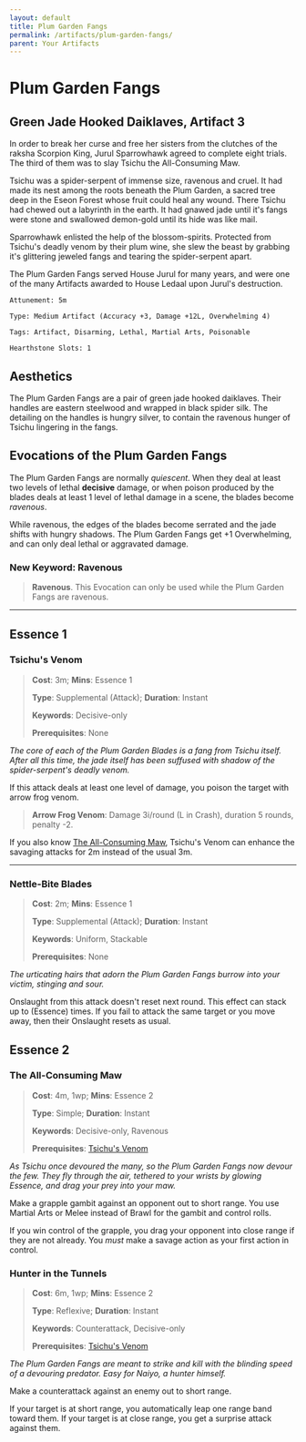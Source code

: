 ```yaml
---
layout: default
title: Plum Garden Fangs
permalink: /artifacts/plum-garden-fangs/
parent: Your Artifacts
---
```


# Plum Garden Fangs

## Green Jade Hooked Daiklaves, Artifact 3

In order to break her curse and free her sisters from the clutches of the raksha
Scorpion King, Jurul Sparrowhawk agreed to complete eight trials. The third of
them was to slay Tsichu the All-Consuming Maw.

Tsichu was a spider-serpent of immense size, ravenous and cruel. It had made its
nest among the roots beneath the Plum Garden, a sacred tree deep in the Eseon
Forest whose fruit could heal any wound. There Tsichu had chewed out a labyrinth
in the earth. It had gnawed jade until it's fangs were stone and swallowed
demon-gold until its hide was like mail.

Sparrowhawk enlisted the help of the blossom-spirits. Protected from Tsichu's
deadly venom by their plum wine, she slew the beast by grabbing it's glittering
jeweled fangs and tearing the spider-serpent apart.

The Plum Garden Fangs served House Jurul for many years, and were one of the
many Artifacts awarded to House Ledaal upon Jurul's destruction.

    Attunement: 5m

    Type: Medium Artifact (Accuracy +3, Damage +12L, Overwhelming 4)

    Tags: Artifact, Disarming, Lethal, Martial Arts, Poisonable

    Hearthstone Slots: 1

## Aesthetics

The Plum Garden Fangs are a pair of green jade hooked daiklaves. Their handles
are eastern steelwood and wrapped in black spider silk. The detailing on the
handles is hungry silver, to contain the ravenous hunger of Tsichu lingering in
the fangs.

## Evocations of the Plum Garden Fangs

The Plum Garden Fangs are normally _quiescent_. When they deal at least two
levels of lethal **decisive** damage, or when poison produced by the blades
deals at least 1 level of lethal damage in a scene, the blades become
_ravenous_.

While ravenous, the edges of the blades become serrated and the jade shifts
with hungry shadows. The Plum Garden Fangs get +1 Overwhelming, and can only
deal lethal or aggravated damage.

### New Keyword: Ravenous

> **Ravenous**. This Evocation can only be used while the Plum Garden Fangs are
> ravenous.

***

## Essence 1

### Tsichu's Venom

> **Cost**: 3m; **Mins**: Essence 1
>
> **Type**: Supplemental (Attack); **Duration**: Instant
>
> **Keywords**: Decisive-only
>
> **Prerequisites**: None

_The core of each of the Plum Garden Blades is a fang from Tsichu itself. After_
_all this time, the jade itself has been suffused with shadow of the_
_spider-serpent's deadly venom._

If this attack deals at least one level of damage, you poison the target with
arrow frog venom.

> **Arrow Frog Venom**: Damage 3i/round (L in Crash), duration 5 rounds, penalty
> -2.

If you also know [The All-Consuming Maw](#the-all-consuming-maw), Tsichu's
Venom can enhance the savaging attacks for 2m instead of the usual 3m.

***

### Nettle-Bite Blades

> **Cost**: 2m; **Mins**: Essence 1
>
> **Type**: Supplemental (Attack); **Duration**: Instant
>
> **Keywords**: Uniform, Stackable
>
> **Prerequisites**: None

_The urticating hairs that adorn the Plum Garden Fangs burrow into your victim,_
_stinging and sour._

Onslaught from this attack doesn't reset next round. This effect can stack up
to (Essence) times. If you fail to attack the same target or you move away, then
their Onslaught resets as usual.

## Essence 2

### The All-Consuming Maw

> **Cost**: 4m, 1wp; **Mins**: Essence 2
>
> **Type**: Simple; **Duration**: Instant
>
> **Keywords**: Decisive-only, Ravenous
>
> **Prerequisites**: [Tsichu's Venom](#tsichus-venom)

_As Tsichu once devoured the many, so the Plum Garden Fangs now devour the few._
_They fly through the air, tethered to your wrists by glowing Essence, and_
_drag your prey into your maw._

Make a grapple gambit against an opponent out to short range. You use Martial
Arts or Melee instead of Brawl for the gambit and control rolls.

If you win control of the grapple, you drag your opponent into close range if
they are not already. You _must_ make a savage action as your first action in
control.

### Hunter in the Tunnels

> **Cost**: 6m, 1wp; **Mins**: Essence 2
>
> **Type**: Reflexive; **Duration**: Instant
>
> **Keywords**: Counterattack, Decisive-only
>
> **Prerequisites**: [Tsichu's Venom](#tsichus-venom)

_The Plum Garden Fangs are meant to strike and kill with the blinding speed of_
_a devouring predator. Easy for Naiyo, a hunter himself._

Make a counterattack against an enemy out to short range.

If your target is at short range, you automatically leap one range band toward
them. If your target is at close range, you get a surprise attack against them.
